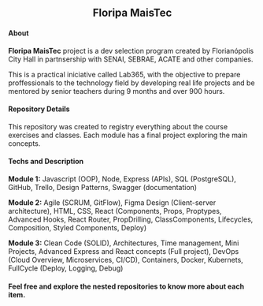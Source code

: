 <div>
  <h2 align="center">Floripa MaisTec</h2>
</div>
<div>
  <h4>About</h4>
  <p><b>Floripa MaisTec</b> project is a dev selection program created by Florianópolis City Hall in partnsership with SENAI, SEBRAE, ACATE and other companies.</p>
  <p>This is a practical iniciative called Lab365, with the objective to prepare proffessionals to the technology field by developing real life projects and be mentored by senior teachers during 9 months and over 900 hours.</p>
</div>

<div>
  <h4>Repository Details</h4>
  <p>This repository was created to registry everything about the course exercises and classes. Each module has a final project exploring the main concepts.</p>
</div>

<div>
  <h4>Techs and Description</h4>
  <p><b>Module 1:</b> Javascript (OOP), Node, Express (APIs), SQL (PostgreSQL), GitHub, Trello, Design Patterns, Swagger (documentation)</p>
  <p><b>Module 2:</b> Agile (SCRUM, GitFlow), Figma Design (Client-server architecture), HTML, CSS, React (Components, Props, Proptypes, Advanced Hooks, React Router, PropDrilling, ClassComponents, Lifecycles, Composition, Styled Components, Deploy)</p>
  <p><b>Module 3:</b> Clean Code (SOLID), Architectures, Time management, Mini Projects, Advanced Express and React concepts (Full project), DevOps (Cloud Overview, Microservices, CI/CD), Containers, Docker, Kubernets, FullCycle (Deploy, Logging, Debug)</p>
</div>

<div>
  <h4>Feel free and explore the nested repositories to know more about each item.</h4>
</div>